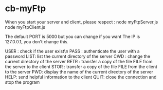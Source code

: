 # cb-myFtp
When you start your server and client, please respect :
  node myFtpServer.js <port>
  node myFtpClient.js <host> <port>
  
The default PORT is 5000 but you can change if you want
The IP is 127.0.0.1, you don't change this.


USER <username>: check if the user exist\n
PASS <password>: authenticate the user with a password
LIST: list the current directory of the server
CWD <directory>: change the current directory of the server
RETR <filename>: transfer a copy of the file FILE from the server to the client
STOR <filename>: transfer a copy of the file FILE from the client to the server
PWD: display the name of the current directory of the server
HELP: send helpful information to the client
QUIT: close the connection and stop the program
